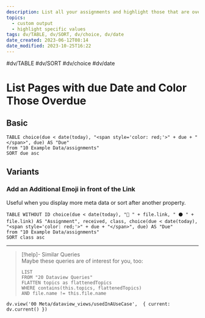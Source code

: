 ```yaml
---
description: List all your assignments and highlight those that are overdue by coloring them in red
topics:
  - custom output
  - highlight specific values
tags: dv/TABLE, dv/SORT, dv/choice, dv/date
date_created: 2023-06-12T08:14
date_modified: 2023-10-25T16:22
---
```


 #dv/TABLE #dv/SORT #dv/choice #dv/date

# List Pages with due Date and Color Those Overdue

## Basic

```dataview
TABLE choice(due < date(today), "<span style='color: red;'>" + due + "</span>", due) AS "Due"
from "10 Example Data/assignments"
SORT due asc
```

## Variants

### Add an Additional Emoji in front of the Link

Useful when you display more meta data or sort after another property.

```dataview
TABLE WITHOUT ID choice(due < date(today), "🛑 " + file.link, " ⚫ " + file.link) AS "Assignment", received, class, choice(due < date(today), "<span style='color: red;'>" + due + "</span>", due) AS "Due"
from "10 Example Data/assignments"
SORT class asc
```

---

<!-- === end of query page ===  -->

> [!help]- Similar Queries  
> Maybe these queries are of interest for you, too:
> 
> ```dataview
> LIST
> FROM "20 Dataview Queries"
> FLATTEN topics as flattenedTopics
> WHERE contains(this.topics, flattenedTopics)
> AND file.name != this.file.name
> ```

```dataviewjs
dv.view('00 Meta/dataview_views/usedInAUseCase',  { current: dv.current() })
```
